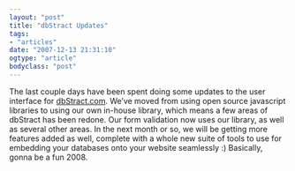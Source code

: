 ```yaml
---
layout: "post"
title: "dbStract Updates"
tags: 
- "articles"
date: "2007-12-13 21:31:10"
ogtype: "article"
bodyclass: "post"
---
```


The last couple days have been spent doing some updates to the user interface for [dbStract.com](http://www.dbstract.com). We’ve moved from using open source javascript libraries to using our own in-house library, which means a few areas of dbStract has been redone. Our form validation now uses our library, as well as several other areas. In the next month or so, we will be getting more features added as well, complete with a whole new suite of tools to use for embedding your databases onto your website seamlessly :) Basically, gonna be a fun 2008.